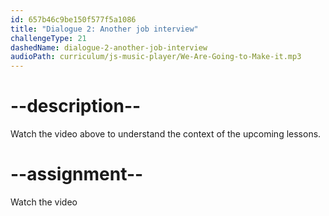 ```yaml
---
id: 657b46c9be150f577f5a1086
title: "Dialogue 2: Another job interview"
challengeType: 21
dashedName: dialogue-2-another-job-interview
audioPath: curriculum/js-music-player/We-Are-Going-to-Make-it.mp3
---
```


# --description--

Watch the video above to understand the context of the upcoming lessons.

# --assignment--

Watch the video
